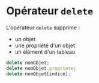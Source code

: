 # Opérateur `delete`

L'opérateur `delete` supprime :
* un objet
* une propriété d'un objet
* un élément d'un tableau

```js
delete nomObjet;
delete nomObjet.propriete;
delete nomObjet[indice];
```

